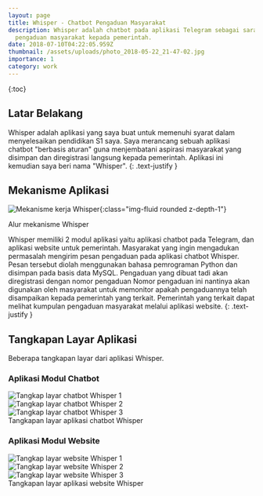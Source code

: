 ```yaml
---
layout: page
title: Whisper - Chatbot Pengaduan Masyarakat
description: Whisper adalah chatbot pada aplikasi Telegram sebagai sarana
  pengaduan masyarakat kepada pemerintah.
date: 2018-07-10T04:22:05.959Z
thumbnail: /assets/uploads/photo_2018-05-22_21-47-02.jpg
importance: 1
category: work
---
```

{:toc}

## Latar Belakang

Whisper adalah aplikasi yang saya buat untuk memenuhi syarat dalam menyelesaikan pendidikan S1 saya. Saya merancang sebuah aplikasi chatbot "berbasis aturan" guna menjembatani aspirasi masyarakat yang disimpan dan diregistrasi langsung kepada pemerintah. Aplikasi ini kemudian saya beri nama "Whisper". 
{: .text-justify }

## Mekanisme Aplikasi

![Mekanisme kerja Whisper](/assets/uploads/mekanisme-whisper.png "Mekanisme kerja Whisper"){:class="img-fluid rounded z-depth-1"}
<div class="caption">
    Alur mekanisme Whisper
</div>

Whisper memiliki 2 modul aplikasi yaitu aplikasi chatbot pada Telegram, dan aplikasi website untuk pemerintah. Masyarakat yang ingin mengadukan permasalah mengirim pesan pengaduan  pada aplikasi chatbot Whisper. Pesan tersebut diolah menggunakan bahasa pemrograman Python dan disimpan pada basis data MySQL. Pengaduan yang dibuat tadi akan diregistrasi dengan nomor pengaduan Nomor pengaduan ini nantinya akan digunakan oleh masyarakat untuk memonitor apakah pengaduannya telah disampaikan kepada pemerintah yang terkait. Pemerintah yang terkait dapat melihat kumpulan pengaduan masyarakat melalui aplikasi website.
{: .text-justify }

## Tangkapan Layar Aplikasi

Beberapa tangkapan layar dari aplikasi Whisper.

### Aplikasi Modul Chatbot

<div class="row justify-content-sm-center">
    <div class="col-sm-4 mt-3 mt-md-0">
        <img src="/assets/uploads/chatbot_whisper_1.png" title="Tangkap layar chatbot Whisper 1" class="img-fluid rounded z-depth-1 p-1" >
    </div>
    <div class="col-sm-4 mt-3 mt-md-0">
        <img src="/assets/uploads/chatbot_whisper_2.png" title="Tangkap layar chatbot Whisper 2" class="img-fluid rounded z-depth-1 p-1" >
    </div>
    <div class="col-sm-4 mt-3 mt-md-0">
        <img src="/assets/uploads/chatbot_whisper_3.png" title="Tangkap layar chatbot Whisper 3" class="img-fluid rounded z-depth-1 p-1" >
    </div>
</div>
<div class="caption">
    Tangkapan layar aplikasi chatbot Whisper
</div>

### Aplikasi Modul Website

<div class="row justify-content-sm-center">
    <div class="col-sm-12">
        <img src="/assets/uploads/website_whisper_1.png" title="Tangkap layar website Whisper 1" class="img-fluid rounded z-depth-1 p-1" >
    </div>
    <div class="col-sm-12">
        <img src="/assets/uploads/website_whisper_2.png" title="Tangkap layar website Whisper 2" class="img-fluid rounded z-depth-1 p-1" >
    </div>
    <div class="col-sm-12">
        <img src="/assets/uploads/website_whisper_3.png" title="Tangkap layar website Whisper 3" class="img-fluid rounded z-depth-1 p-1" >
    </div>
</div>
<div class="caption">
    Tangkapan layar aplikasi website Whisper
</div>
